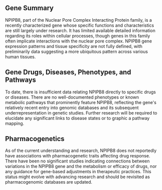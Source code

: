 ## Gene Summary
NPIPB8, part of the Nuclear Pore Complex Interacting Protein family, is a recently characterized gene whose specific functions and characteristics are still largely under research. It has limited available detailed information regarding its roles within cellular processes, though genes in this family often implicate interactions with the nuclear pore complex. NPIPB8 gene expression patterns and tissue specificity are not fully defined, with preliminarily data suggesting a more ubiquitous pattern across various human tissues.

## Gene Drugs, Diseases, Phenotypes, and Pathways
To date, there is insufficient data relating NPIPB8 directly to specific drugs or diseases. There are no well-documented phenotypes or known metabolic pathways that prominently feature NPIPB8, reflecting the gene's relatively recent entry into genomic databases and its subsequent underrepresentation in genetic studies. Further research will be required to elucidate any significant links to disease states or to graphic a pathway mapping.

## Pharmacogenetics
As of the current understanding and research, NPIPB8 does not reportedly have associations with pharmacogenetic traits affecting drug response. There have been no significant studies indicating connections between variations in the NPIPB8 gene and the metabolism or efficacy of drugs, nor any guidance for gene-based adjustments in therapeutic practices. This status might evolve with advancing research and should be revisited as pharmacogenomic databases are updated.